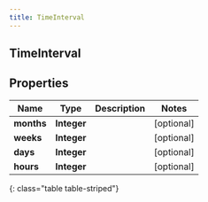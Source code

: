 ```yaml
---
title: TimeInterval
---
```

## TimeInterval


## Properties

| Name | Type | Description | Notes |
| ------------ | ------------- | ------------- | ------------- |
| **months** | <!----><!---->**Integer**<!----> |  |  [optional] |
| **weeks** | <!----><!---->**Integer**<!----> |  |  [optional] |
| **days** | <!----><!---->**Integer**<!----> |  |  [optional] |
| **hours** | <!----><!---->**Integer**<!----> |  |  [optional] |
{: class="table table-striped"}



